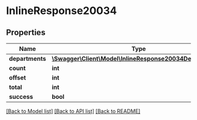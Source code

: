 # InlineResponse20034

## Properties
Name | Type | Description | Notes
------------ | ------------- | ------------- | -------------
**departments** | [**\Swagger\Client\Model\InlineResponse20034Departments[]**](InlineResponse20034Departments.md) |  | [optional] 
**count** | **int** |  | [optional] 
**offset** | **int** |  | [optional] 
**total** | **int** |  | [optional] 
**success** | **bool** |  | [optional] 

[[Back to Model list]](../../README.md#documentation-for-models) [[Back to API list]](../../README.md#documentation-for-api-endpoints) [[Back to README]](../../README.md)

